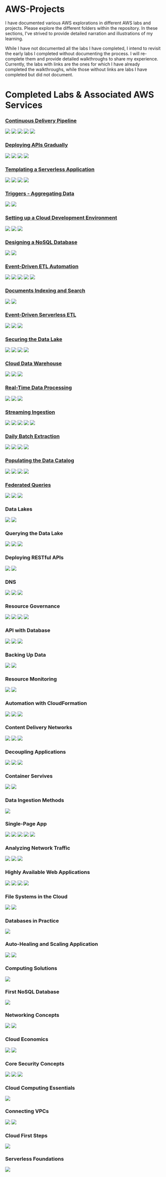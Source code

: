 # AWS-Projects
I have documented various AWS explorations in different AWS labs and projects. Please explore the different folders within the repository. In these sections, I've strived to provide detailed narration and illustrations of my learning.

While I have not documented all the labs I have completed, I intend to revisit the early labs I completed without documenting the process. I will re-complete them and provide detailed walkthroughs to share my experience. Currently, the labs with links are the ones for which I have already completed the walkthroughs, while those without links are labs I have completed but did not document.

# Completed Labs & Associated AWS Services

### [Continuous Delivery Pipeline](https://github.com/kevin-wynn-cloud/AWS-Projects/tree/main/Continuous%20Delivery%20Pipeline)
<div id="badges">
<img src="https://img.shields.io/badge/AWS_Cloud9-teal?logo=amazonaws"/>
<img src="https://img.shields.io/badge/AWS_CodeCommit-brown?logo=amazonaws"/>
<img src="https://img.shields.io/badge/AWS_CodePipeline-blue?logo=amazonaws"/>
<img src="https://img.shields.io/badge/AWS_CodeBuild-orange?logo=amazonaws"/>
<img src="https://img.shields.io/badge/AWS_CloudFormation-teal?logo=amazonaws"/>
</div>

### [Deploying APIs Gradually](https://github.com/kevin-wynn-cloud/AWS-Projects/tree/main/Deploying%20APIs%20Gradually)
<div id="badges">
<img src="https://img.shields.io/badge/AWS_Cloud9-teal?logo=amazonaws"/>
<img src="https://img.shields.io/badge/Amazon_CodeDeploy-brown?logo=amazonaws"/>
<img src="https://img.shields.io/badge/Amazon_Lambda-orange?logo=amazonaws"/>
<img src="https://img.shields.io/badge/API_Gateway-blue?logo=amazonaws"/>
</div>

### [Templating a Serverless Application](https://github.com/kevin-wynn-cloud/AWS-Projects/tree/main/Templating%20a%20Serverless%20Application)
<div id="badges">
<img src="https://img.shields.io/badge/AWS_Cloud9-teal?logo=amazonaws"/>
<img src="https://img.shields.io/badge/Amazon_DynamoDB-brown?logo=amazonaws"/>
<img src="https://img.shields.io/badge/AWS_CloudFormation-orange?logo=amazonaws"/>
<img src="https://img.shields.io/badge/AWS_CodeCommit-blue?logo=amazonaws"/>
</div>

### [Triggers - Aggregating Data](https://github.com/kevin-wynn-cloud/AWS-Projects/tree/main/Triggers%20-%20Aggregating%20Data)
<div id="badges">
<img src="https://img.shields.io/badge/Amazon_Lambda-orange?logo=amazonaws"/>
<img src="https://img.shields.io/badge/Amazon_DynamoDB-brown?logo=amazonaws"/>
</div>

### [Setting up a Cloud Development Environment](https://github.com/kevin-wynn-cloud/AWS-Projects/tree/main/Set%20Up%20a%20Cloud%20Dev%20Environment)
<div id="badges">
<img src="https://img.shields.io/badge/Amazon_S3-brown?logo=amazonaws"/>
<img src="https://img.shields.io/badge/AWS_Cloud9-teal?logo=amazonaws"/>
 <img src="https://img.shields.io/badge/AWS_CodeCommit-blue?logo=amazonaws"/>
</div>

### [Designing a NoSQL Database](https://github.com/kevin-wynn-cloud/AWS-Projects/tree/main/NoSQL%20Database%20Design)
<div id="badges">
<img src="https://img.shields.io/badge/Amazon_DynamoDB-orange?logo=amazonaws"/>
<img src="https://img.shields.io/badge/AWS_Cloud9-teal?logo=amazonaws"/>
</div>

### [Event-Driven ETL Automation](https://github.com/kevin-wynn-cloud/AWS-Projects/tree/main/Event-Driven%20ETL%20Automation)
<div id="badges">
<img src="https://img.shields.io/badge/AWS_Glue-blue?logo=amazonaws"/>
<img src="https://img.shields.io/badge/AWS_Lambda-brown?logo=amazonaws"/>
<img src="https://img.shields.io/badge/AWS_Step_Functions-teal?logo=amazonaws"/>
<img src="https://img.shields.io/badge/AWS_Athena-orange?logo=amazonaws"/>
<img src="https://img.shields.io/badge/Amazon_S3-blue?logo=amazonaws"/>
</div>

### [Documents Indexing and Search](https://github.com/kevin-wynn-cloud/AWS-Projects/tree/main/Documents%20Indexing%20and%20Search)
<div id="badges">
<img src="https://img.shields.io/badge/Amazon_OpenSearch_Service-orange?logo=amazonaws"/>
<img src="https://img.shields.io/badge/AWS_Glue-teal?logo=amazonaws"/>
</div>

### [Event-Driven Serverless ETL](https://github.com/kevin-wynn-cloud/AWS-Projects/tree/main/Event-Driven%20Serverless%20ETL)
<div id="badges">
<img src="https://img.shields.io/badge/AWS_Glue-blue?logo=amazonaws"/>
<img src="https://img.shields.io/badge/Amazon_Redshift-brown?logo=amazonaws"/>
<img src="https://img.shields.io/badge/Amazon_S3-teal?logo=amazonaws"/>
</div>

### [Securing the Data Lake](https://github.com/kevin-wynn-cloud/AWS-Projects/tree/main/Securing%20the%20Data%20Lake)
<div id="badges">
<img src="https://img.shields.io/badge/AWS_Glue-blue?logo=amazonaws"/>
<img src="https://img.shields.io/badge/AWS_Lake_Formation-brown?logo=amazonaws"/>
<img src="https://img.shields.io/badge/AWS_Athena-orange?logo=amazonaws"/>
<img src="https://img.shields.io/badge/Amazon_S3-blue?logo=amazonaws"/>
</div>

### [Cloud Data Warehouse](https://github.com/kevin-wynn-cloud/AWS-Projects/tree/main/Cloud%20Data%20Warehouse)
<div id="badges">
<img src="https://img.shields.io/badge/AWS_Glue-blue?logo=amazonaws"/>
<img src="https://img.shields.io/badge/Amazon_Redshift-brown?logo=amazonaws"/>
<img src="https://img.shields.io/badge/Amazon_S3-teal?logo=amazonaws"/>
</div>

### [Real-Time Data Processing](https://github.com/kevin-wynn-cloud/AWS-Projects/tree/main/Real-Time%20Data%20Processing)
<div id="badges">
<img src="https://img.shields.io/badge/Amazon_Lambda-orange?logo=amazonaws"/>
<img src="https://img.shields.io/badge/Amazon_DynamoDB-brown?logo=amazonaws"/>
<img src="https://img.shields.io/badge/Amazon_Kinesis-blue?logo=amazonaws"/>
</div>

### [Streaming Ingestion](https://github.com/kevin-wynn-cloud/AWS-Projects/tree/main/Streaming%20Ingestion)
<div id="badges">
<img src="https://img.shields.io/badge/Amazon_Lambda-orange?logo=amazonaws"/>
<img src="https://img.shields.io/badge/AWS_Athena-brown?logo=amazonaws"/>
<img src="https://img.shields.io/badge/Amazon_S3-teal?logo=amazonaws"/>
<img src="https://img.shields.io/badge/Amazon_Kinesis-blue?logo=amazonaws"/>
 <img src="https://img.shields.io/badge/Amazon_SQS-orange?logo=amazonaws"/>
</div>

### [Daily Batch Extraction](https://github.com/kevin-wynn-cloud/AWS-Projects/tree/main/Daily%20Batch%20Extraction)
<div id="badges">
<img src="https://img.shields.io/badge/AWS_Glue-blue?logo=amazonaws"/>
<img src="https://img.shields.io/badge/AWS_Athena-brown?logo=amazonaws"/>
<img src="https://img.shields.io/badge/Amazon_RDS-orange?logo=amazonaws"/>
<img src="https://img.shields.io/badge/Amazon_S3-teal?logo=amazonaws"/>
</div>

### [Populating the Data Catalog](https://github.com/kevin-wynn-cloud/AWS-Projects/tree/main/Populating%20the%20Data%20Catalog)
<div id="badges">
<img src="https://img.shields.io/badge/AWS_Glue-blue?logo=amazonaws"/>
<img src="https://img.shields.io/badge/AWS_Athena-brown?logo=amazonaws"/>
<img src="https://img.shields.io/badge/Amazon_Lambda-orange?logo=amazonaws"/>
<img src="https://img.shields.io/badge/Amazon_S3-teal?logo=amazonaws"/>
</div>

### [Federated Queries](https://github.com/kevin-wynn-cloud/AWS-Projects/tree/main/Federated%20Queries)
<div id="badges">
<img src="https://img.shields.io/badge/AWS_Glue-blue?logo=amazonaws"/>
<img src="https://img.shields.io/badge/AWS_Athena-brown?logo=amazonaws"/>
<img src="https://img.shields.io/badge/Amazon_DynamoDB-orange?logo=amazonaws"/>
</div>

### Data Lakes
<div id="badges">
<img src="https://img.shields.io/badge/Amazon_S3-brown?logo=amazonaws"/>
<img src="https://img.shields.io/badge/AWS_Lambda-teal?logo=amazonaws"/>
</div>

### Querying the Data Lake
<div id="badges">
<img src="https://img.shields.io/badge/Amazon_S3-brown?logo=amazonaws"/>
<img src="https://img.shields.io/badge/AWS_Lambda-teal?logo=amazonaws"/>
<img src="https://img.shields.io/badge/AWS_Athena-brown?logo=amazonaws"/>
</div>

### Deploying RESTful APIs
<div id="badges">
<img src="https://img.shields.io/badge/AWS_Lambda-teal?logo=amazonaws"/>
<img src="https://img.shields.io/badge/Amazon_API_Gateway-brown?logo=amazonaws"/>
</div>

### DNS
<div id="badges">
<img src="https://img.shields.io/badge/Amazon_EC2-orange?logo=amazonaws"/>
<img src="https://img.shields.io/badge/Amazon_VPC-blue?logo=amazonaws"/>
<img src="https://img.shields.io/badge/Amazon_Route_53-brown?logo=amazonaws"/>
</div>

### Resource Governance
<div id="badges">
<img src="https://img.shields.io/badge/AWS_Config-blue?logo=amazonaws"/>
<img src="https://img.shields.io/badge/Amazon_KMS-teal?logo=amazonaws"/>
<img src="https://img.shields.io/badge/Amazon_S3-brown?logo=amazonaws"/>
<img src="https://img.shields.io/badge/Amazon_EC2-orange?logo=amazonaws"/>
</div>

### API with Database
<div id="badges">
<img src="https://img.shields.io/badge/AWS_Lambda-teal?logo=amazonaws"/>
<img src="https://img.shields.io/badge/Amazon_API_Gateway-brown?logo=amazonaws"/>
<img src="https://img.shields.io/badge/Amazon_DynamoDB-orange?logo=amazonaws"/>
</div>

### Backing Up Data
<div id="badges">
<img src="https://img.shields.io/badge/AWS_Backup-blue?logo=amazonaws"/>
<img src="https://img.shields.io/badge/Amazon_EC2-orange?logo=amazonaws"/>
</div>

### Resource Monitoring
<div id="badges">
<img src="https://img.shields.io/badge/Amazon_Cloudwatch-brown?logo=amazonaws"/>
<img src="https://img.shields.io/badge/Amazon_EC2-orange?logo=amazonaws"/>
</div>

### Automation with CloudFormation
<div id="badges">
<img src="https://img.shields.io/badge/AWS_CloudFormation-orange?logo=amazonaws"/>
<img src="https://img.shields.io/badge/Amazon_S3-brown?logo=amazonaws"/>
<img src="https://img.shields.io/badge/Amazon_EC2-blue?logo=amazonaws"/>
</div>

### Content Delivery Networks
<div id="badges">
<img src="https://img.shields.io/badge/Amazon_CloudFront-teal?logo=amazonaws"/>
<img src="https://img.shields.io/badge/Amazon_S3-brown?logo=amazonaws"/>
<img src="https://img.shields.io/badge/Amazon_EC2-blue?logo=amazonaws"/>
</div>

### Decoupling Applications
<div id="badges">
<img src="https://img.shields.io/badge/Amazon_SNS-teal?logo=amazonaws"/>
<img src="https://img.shields.io/badge/Amazon_SQS-brown?logo=amazonaws"/>
<img src="https://img.shields.io/badge/Amazon_EC2-blue?logo=amazonaws"/>
</div>

### Container Servives
<div id="badges">
<img src="https://img.shields.io/badge/Amazon_ECS-brown?logo=amazonaws"/>
<img src="https://img.shields.io/badge/Amazon_Elastic_Container_Registry-teal?logo=amazonaws"/>
</div>

### Data Ingestion Methods
<div id="badges">
<img src="https://img.shields.io/badge/Amazon_Kinesis-brown?logo=amazonaws"/>
</div>

### Single-Page App
<div id="badges">
<img src="https://img.shields.io/badge/AWS_Lambda-teal?logo=amazonaws"/>
<img src="https://img.shields.io/badge/Amazon_API_Gateway-brown?logo=amazonaws"/>
<img src="https://img.shields.io/badge/AWS_CloudWatch-blue?logo=amazonaws"/>
<img src="https://img.shields.io/badge/Amazon_DynamoDB-orange?logo=amazonaws"/>
 <img src="https://img.shields.io/badge/Amazon_S3-teal?logo=amazonaws"/>
</div>

### Analyzing Network Traffic 
<div id="badges">
<img src="https://img.shields.io/badge/Amazon_VPC-orange?logo=amazonaws"/>
<img src="https://img.shields.io/badge/Amazon_S3-brown?logo=amazonaws"/>
<img src="https://img.shields.io/badge/Amazon_EC2-blue?logo=amazonaws"/>
</div>

### Highly Available Web Applications
<div id="badges">
<img src="https://img.shields.io/badge/Amazon_EC2-blue?logo=amazonaws"/>
<img src="https://img.shields.io/badge/Amazon_EC2_Auto_Scaling-orange?logo=amazonaws"/>
<img src="https://img.shields.io/badge/AWS_Elastic_Load_Balancing-brown?logo=amazonaws"/>
<img src="https://img.shields.io/badge/Amazon_S3-teal?logo=amazonaws"/>
</div>

### File Systems in the Cloud
<div id="badges">
<img src="https://img.shields.io/badge/Amazon_EC2-blue?logo=amazonaws"/>
<img src="https://img.shields.io/badge/Amazon_EFS-teal?logo=amazonaws"/>
</div>

### Databases in Practice
<div id="badges">
<img src="https://img.shields.io/badge/Amazon_RDS-blue?logo=amazonaws"/>
</div>

### Auto-Healing and Scaling Application
<div id="badges">
<img src="https://img.shields.io/badge/Amazon_EC2-blue?logo=amazonaws"/>
<img src="https://img.shields.io/badge/Amazon_EC2_Auto_Scaling-orange?logo=amazonaws"/>
</div>

### Computing Solutions
<div id="badges">
<img src="https://img.shields.io/badge/Amazon_EC2-blue?logo=amazonaws"/>
</div>

### First NoSQL Database
<div id="badges">
<img src="https://img.shields.io/badge/Amazon_DynamoDB-orange?logo=amazonaws"/>
</div>

### Networking Concepts 
<div id="badges">
<img src="https://img.shields.io/badge/Amazon_EC2-blue?logo=amazonaws"/>
<img src="https://img.shields.io/badge/Amazon_VPC-orange?logo=amazonaws"/>
</div>

### Cloud Economics
<div id="badges">
<img src="https://img.shields.io/badge/Amazon_EC2-blue?logo=amazonaws"/>
<img src="https://img.shields.io/badge/Cloud_Economics-orange?logo=amazonaws"/>
</div>

### Core Security Concepts
<div id="badges">
<img src="https://img.shields.io/badge/AWS_IAM-orange?logo=amazonaws"/>
<img src="https://img.shields.io/badge/Amazon_EC2-blue?logo=amazonaws"/>
<img src="https://img.shields.io/badge/Amazon_RDS-brown?logo=amazonaws"/>
</div>
 
### Cloud Computing Essentials
<div id="badges">
<img src="https://img.shields.io/badge/Amazon_S3-teal?logo=amazonaws"/>
</div>

### Connecting VPCs
<div id="badges">
<img src="https://img.shields.io/badge/Amazon_EC2-blue?logo=amazonaws"/>
<img src="https://img.shields.io/badge/Amazon_VPC-orange?logo=amazonaws"/>
</div>

### Cloud First Steps
<div id="badges">
<img src="https://img.shields.io/badge/Amazon_EC2-blue?logo=amazonaws"/>
</div>

### Serverless Foundations
<div id="badges">
<img src="https://img.shields.io/badge/AWS_Lambda-teal?logo=amazonaws"/>
</div>

